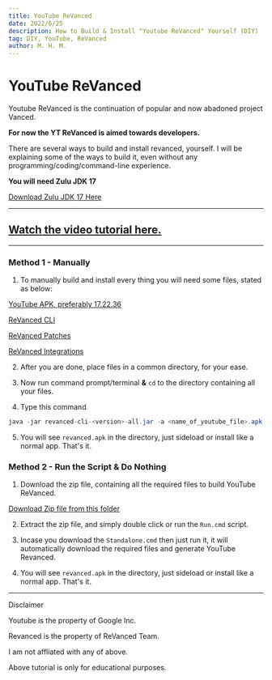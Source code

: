 ```yaml
---
title: YouTube ReVanced
date: 2022/6/25
description: How to Build & Install "Youtube ReVanced" Yourself (DIY)
tag: DIY, YouTube, ReVanced
author: M. H. M.
---
```


# YouTube ReVanced

Youtube ReVanced is the continuation of popular and now abadoned project Vanced.

**For now the YT ReVanced is aimed towards developers.**

There are several ways to build and install revanced, yourself. I will be explaining some of the ways to build it, even without any programming/coding/command-line experience.

**You will need Zulu JDK 17**

[Download Zulu JDK 17 Here](https://www.azul.com/downloads/?version=java-17-lts&package=jdk)



---

[Watch the video tutorial here.](https://www.youtube.com/watch?v=iXW2yCz3z1U)
---

---



### Method 1 - Manually

1. To manually build and install every thing you will need some files, stated as below:

[YouTube APK, preferably 17.22.36](https://www.apkmirror.com/apk/google-inc/youtube/youtube-17-22-36-release/youtube-17-22-36-2-android-apk-download/)

[ReVanced CLI](https://github.com/revanced/revanced-cli/releases/latest)

[ReVanced Patches](https://github.com/revanced/revanced-patches/releases/latest)

[ReVanced Integrations](https://github.com/revanced/revanced-integrations/releases/latest)

2. After you are done, place files in a common directory, for your ease.

3. Now run command prompt/terminal **&** `cd` to the directory containing all your files.

4. Type this command

```java
java -jar revanced-cli-<version>-all.jar -a <name_of_youtube_file>.apk -c  -o revanced.apk -b revanced-patches-<version>.jar -m app-release-unsigned.apk --experimental
```

5. You will see `revanced.apk` in the directory, just sideload or install like a normal app. That's it.

### Method 2 - Run the Script & Do Nothing

1. Download the zip file, containing all the required files to build YouTube ReVanced.

[Download Zip file from this folder](https://drive.google.com/drive/folders/1_gI1NDvLwS0ubXf3lSsFxpoaV77RCAwj)

2. Extract the zip file, and simply double click or run the `Run.cmd` script.

3. Incase you download the `Standalone.cmd` then just run it, it will automatically download the required files and generate YouTube Revanced.

4. You will see `revanced.apk` in the directory, just sideload or install like a normal app. That's it.




---
Disclaimer

Youtube is the property of Google Inc.

Revanced is the property of ReVanced Team.

I am not affliated with any of above.

Above tutorial is only for educational purposes.
